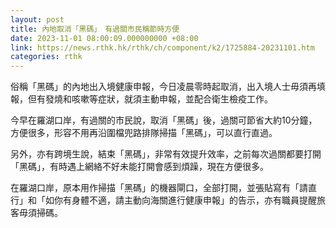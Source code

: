 ```yaml
---
layout: post
title: 內地取消「黑碼」　有過關市民稱節時方便
date: 2023-11-01 08:00:09.000000000 +08:00
link: https://news.rthk.hk/rthk/ch/component/k2/1725884-20231101.htm
categories: rthk
---
```


俗稱「黑碼」的內地出入境健康申報，今日凌晨零時起取消，出入境人士毋須再填報，但有發燒和咳嗽等症狀，就須主動申報，並配合衛生檢疫工作。

今早在羅湖口岸，有過關的市民說，取消「黑碼」後，過關可節省大約10分鐘，方便很多，形容不用再沿圍檔兜路排隊掃描「黑碼」，可以直行直過。

另外，亦有跨境生說，結束「黑碼」，非常有效提升效率，之前每次過關都要打開「黑碼」，有時遇上網絡不好未能打開會感到煩躁，現在方便很多。

在羅湖口岸，原本用作掃描「黑碼」的機器閘口，全部打開，並張貼寫有「請直行」和「如你有身體不適，請主動向海關進行健康申報」的告示，亦有職員提醒旅客毋須掃碼。
